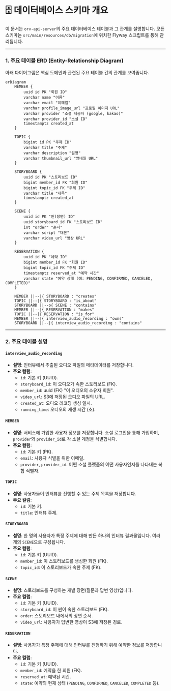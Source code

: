 # 🗄️ 데이터베이스 스키마 개요

이 문서는 `orv-api-server`의 주요 데이터베이스 테이블과 그 관계를 설명합니다. 모든 스키마는 `src/main/resources/db/migration`에 위치한 Flyway 스크립트를 통해 관리됩니다.

---

### 1. 주요 테이블 ERD (Entity-Relationship Diagram)

아래 다이어그램은 핵심 도메인과 관련된 주요 테이블 간의 관계를 보여줍니다.

```mermaid
erDiagram
    MEMBER {
        uuid id PK "회원 ID"
        varchar name "이름"
        varchar email "이메일"
        varchar profile_image_url "프로필 이미지 URL"
        varchar provider "소셜 제공자 (google, kakao)"
        varchar provider_id "소셜 ID"
        timestamptz created_at
    }

    TOPIC {
        bigint id PK "주제 ID"
        varchar title "주제"
        varchar description "설명"
        varchar thumbnail_url "썸네일 URL"
    }

    STORYBOARD {
        uuid id PK "스토리보드 ID"
        bigint member_id FK "회원 ID"
        bigint topic_id FK "주제 ID"
        varchar title "제목"
        timestamptz created_at
    }

    SCENE {
        uuid id PK "씬(장면) ID"
        uuid storyboard_id FK "스토리보드 ID"
        int "order" "순서"
        varchar script "대본"
        varchar video_url "영상 URL"
    }

    RESERVATION {
        uuid id PK "예약 ID"
        bigint member_id FK "회원 ID"
        bigint topic_id FK "주제 ID"
        timestamptz reserved_at "예약 시간"
        varchar state "예약 상태 (예: PENDING, CONFIRMED, CANCELED, COMPLETED)"
    }

    MEMBER ||--|{ STORYBOARD : "creates"
    TOPIC ||--|{ STORYBOARD : "is_about"
    STORYBOARD ||--o{ SCENE : "contains"
    MEMBER ||--|{ RESERVATION : "makes"
    TOPIC ||--|{ RESERVATION : "is_for"
    MEMBER ||--|{ interview_audio_recording : "owns"
    STORYBOARD ||--|{ interview_audio_recording : "contains"
```

---

### 2. 주요 테이블 설명

#### **`interview_audio_recording`**
-   **설명**: 인터뷰에서 추출된 오디오 파일의 메타데이터를 저장합니다.
-   **주요 컬럼**:
    -   `id`: 기본 키 (UUID).
    -   `storyboard_id`: 이 오디오가 속한 스토리보드 (FK).
    -   `member_id`: uuid (FK) "이 오디오의 소유자 회원".
    -   `video_url`: S3에 저장된 오디오 파일의 URL.
    -   `created_at`: 오디오 레코딩 생성 일시.
    -   `running_time`: 오디오의 재생 시간 (초).

#### **`MEMBER`**
-   **설명**: 서비스에 가입한 사용자 정보를 저장합니다. 소셜 로그인을 통해 가입하며, `provider`와 `provider_id`로 각 소셜 계정을 식별합니다.
-   **주요 컬럼**:
    -   `id`: 기본 키 (PK).
    -   `email`: 사용자 식별을 위한 이메일.
    -   `provider`, `provider_id`: 어떤 소셜 플랫폼의 어떤 사용자인지를 나타내는 복합 식별자.

#### **`TOPIC`**
-   **설명**: 사용자들이 인터뷰를 진행할 수 있는 주제 목록을 저장합니다.
-   **주요 컬럼**:
    -   `id`: 기본 키.
    -   `title`: 인터뷰 주제.

#### **`STORYBOARD`**
-   **설명**: 한 명의 사용자가 특정 주제에 대해 만든 하나의 인터뷰 결과물입니다. 여러 개의 `SCENE`으로 구성됩니다.
-   **주요 컬럼**:
    -   `id`: 기본 키 (UUID).
    -   `member_id`: 이 스토리보드를 생성한 회원 (FK).
    -   `topic_id`: 이 스토리보드가 속한 주제 (FK).

#### **`SCENE`**
-   **설명**: 스토리보드를 구성하는 개별 장면(질문과 답변 영상)입니다.
-   **주요 컬럼**:
    -   `id`: 기본 키 (UUID).
    -   `storyboard_id`: 이 씬이 속한 스토리보드 (FK).
    -   `order`: 스토리보드 내에서의 장면 순서.
    -   `video_url`: 사용자가 답변한 영상이 S3에 저장된 경로.

#### **`RESERVATION`**
-   **설명**: 사용자가 특정 주제에 대해 인터뷰를 진행하기 위해 예약한 정보를 저장합니다.
-   **주요 컬럼**:
    -   `id`: 기본 키 (UUID).
    -   `member_id`: 예약을 한 회원 (FK).
    -   `reserved_at`: 예약된 시간.
    -   `state`: 예약의 현재 상태 (`PENDING`, `CONFIRMED`, `CANCELED`, `COMPLETED` 등).
